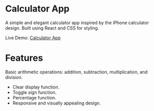 # Calculator App
A simple and elegant calculator app inspired by the iPhone calculator design. Built using React and CSS for styling.

Live Demo: [Calculator App](https://calculator-arbazansari.netlify.app/)

# Features
Basic arithmetic operations: addition, subtraction, multiplication, and division.
- Clear display function.
- Toggle sign function.
- Percentage function.
- Responsive and visually appealing design.